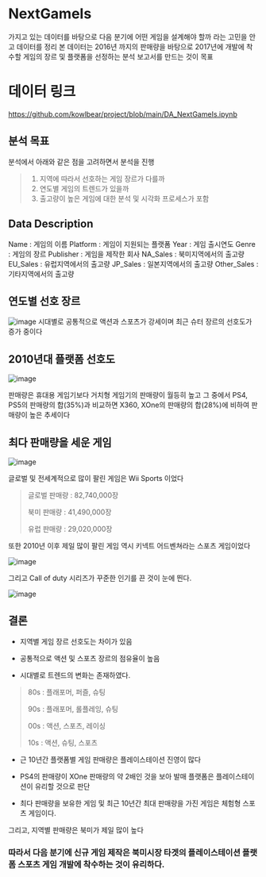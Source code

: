 # NextGameIs
가지고 있는 데이터를 바탕으로 다음 분기에 어떤 게임을 설계해야 할까 라는 고민을 안고 데이터를 정리
본 데이터는 2016년 까지의 판매량을 바탕으로 2017년에 개발에 착수할 게임의 장르 및 플랫폼을 선정하는 분석 보고서를 만드는 것이 목표

# 데이터 링크
https://github.com/kowlbear/project/blob/main/DA_NextGameIs.ipynb

## 분석 목표
분석에서 아래와 같은 점을 고려하면서 분석을 진행

>1. 지역에 따라서 선호하는 게임 장르가 다를까
>2. 연도별 게임의 트렌드가 있을까
>3. 출고량이 높은 게임에 대한 분석 및 시각화 프로세스가 포함

## Data Description
Name : 게임의 이름
Platform : 게임이 지원되는 플랫폼
Year : 게임 출시연도
Genre : 게임의 장르
Publisher : 게임을 제작한 회사
NA_Sales : 북미지역에서의 출고량
EU_Sales : 유럽지역에서의 출고량
JP_Sales : 일본지역에서의 출고량
Other_Sales : 기타지역에서의 출고량

## 연도별 선호 장르
![image](https://user-images.githubusercontent.com/86779997/161512176-1562cdad-206a-47ae-a7c7-54c722bcf727.png)
시대별로 공통적으로 액션과 스포츠가 강세이며
최근 슈터 장르의 선호도가 증가 중이다

## 2010년대 플랫폼 선호도
![image](https://user-images.githubusercontent.com/86779997/161526246-527daf94-33d8-40c4-873b-7062b4be839f.png)

판매량은 휴대용 게임기보다 거치형 게임기의 판매량이 월등히 높고
그 중에서 PS4, PS5의 판매량의 합(35%)과 비교하면 X360, XOne의 판매량의 합(28%)에 비하여 판매량이 높은 추세이다

## 최다 판매량을 세운 게임

![image](https://user-images.githubusercontent.com/86779997/161792246-d2100200-66d4-4f34-9749-884295b46d62.png)

글로벌 및 전세계적으로 많이 팔린 게임은 Wii Sports 이었다

> 글로벌 판매량 : 82,740,000장
>
> 북미 판매량 : 41,490,000장
>
> 유럽 판매량 : 29,020,000장

또한 2010년 이후 제일 많이 팔린 게임 역시 키넥트 어드벤쳐라는 스포츠 게임이었다

![image](https://user-images.githubusercontent.com/86779997/161793054-afaa63bd-b75f-4813-943a-d65afb0adf89.png)

그리고 Call of duty 시리즈가 꾸준한 인기를 끈 것이 눈에 띈다.

![image](https://user-images.githubusercontent.com/86779997/161793127-bb5aa72a-a5ef-4c54-8ff1-c983b398ec98.png)




## 결론

- 지역별 게임 장르 선호도는 차이가 있음

 - 공통적으로 액션 및 스포츠 장르의 점유율이 높음
 - 시대별로 트렌드의 변화는 존재하였다.

  > 80s : 플래포머, 퍼즐, 슈팅
  >
  > 90s : 플래포머, 롤플레잉, 슈팅
  >
  > 00s : 액션, 스포츠, 레이싱
  >
  > 10s : 액션, 슈팅, 스포츠
 - 근 10년간 플랫폼별 게임 판매량은 플레이스테이션 진영이 많다

 - PS4의 판매량이 XOne 판매량의 약 2배인 것을 보아 발매 플랫폼은 플레이스테이션이 유리할 것으로 판단
 - 최다 판매량을 보유한 게임 및 최근 10년간 최대 판매량을 가진 게임은 체험형 스포츠 게임이다.

그리고, 지역별 판매량은 북미가 제일 많이 높다
 ### 따라서 다음 분기에 신규 게임 제작은 북미시장 타겟의 플레이스테이션 플랫폼 스포츠 게임 개발에 착수하는 것이 유리하다.
